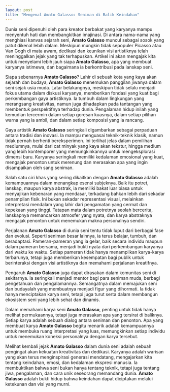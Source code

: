 ```yaml
---
layout: post
title: "Mengenal Amato Galasso: Seniman di Balik Keindahan"
---
```


Dunia seni dipenuhi oleh para kreator berbakat yang karyanya mampu menyentuh hati dan membangkitkan imajinasi. Di antara nama-nama yang menghiasi kanvas sejarah seni, **Amato Galasso** muncul sebagai sosok yang patut dikenal lebih dalam. Meskipun mungkin tidak sepopuler Picasso atau Van Gogh di mata awam, dedikasi dan keunikan visi artistiknya telah meninggalkan jejak yang tak terhapuskan. Artikel ini akan mengajak kita untuk menyelami lebih jauh siapa **Amato Galasso**, apa yang membuat karyanya istimewa, dan bagaimana ia berkontribusi pada lanskap seni.

Siapa sebenarnya **Amato Galasso**? Lahir di sebuah kota yang kaya akan sejarah dan budaya, **Amato Galasso** menemukan panggilan jiwanya dalam seni sejak usia muda. Latar belakangnya, meskipun tidak selalu menjadi fokus utama dalam diskusi karyanya, memberikan fondasi yang kuat bagi perkembangan gaya artistiknya. Ia tumbuh dalam lingkungan yang merangsang kreativitas, namun juga dihadapkan pada tantangan yang membentuk perspektifnya terhadap dunia. Pengalaman hidup inilah yang kemudian tercermin dalam setiap goresan kuasnya, dalam setiap pilihan warna yang ia ambil, dan dalam setiap komposisi yang ia rancang.

Gaya artistik **Amato Galasso** seringkali digambarkan sebagai perpaduan antara tradisi dan inovasi. Ia mampu menguasai teknik-teknik klasik, namun tidak pernah berhenti bereksperimen. Ini terlihat jelas dalam pemilihan mediumnya, mulai dari cat minyak yang kaya akan tekstur, hingga medium yang lebih kontemporer yang memungkinkannya untuk mengeksplorasi dimensi baru. Karyanya seringkali memiliki kedalaman emosional yang kuat, mengajak penonton untuk merenung dan merasakan apa yang ingin disampaikan oleh sang seniman.

Salah satu ciri khas yang sering dikaitkan dengan **Amato Galasso** adalah kemampuannya dalam menangkap esensi subjeknya. Baik itu potret, lanskap, maupun karya abstrak, ia memiliki bakat luar biasa untuk menyajikan kebenaran yang mendasar, terkadang bahkan lebih dari sekadar penampilan fisik. Ini bukan sekadar representasi visual, melainkan interpretasi mendalam yang lahir dari pengamatan yang cermat dan kepekaan yang tinggi. Tatapan mata dalam potretnya seolah bercerita, lanskapnya memancarkan atmosfer yang nyata, dan karya abstraknya mengajak penonton untuk menemukan makna personalnya sendiri.

Perjalanan **Amato Galasso** di dunia seni tentu tidak luput dari berbagai fase dan evolusi. Seperti seniman besar lainnya, ia terus belajar, tumbuh, dan beradaptasi. Pameran-pameran yang ia gelar, baik secara individu maupun dalam pameran bersama, menjadi bukti nyata dari perkembangan karyanya dari waktu ke waktu. Setiap pameran tidak hanya menampilkan karya-karya terbarunya, tetapi juga memberikan kesempatan bagi publik untuk berinteraksi dengan visi artistiknya dan memahami perjalanan kreatifnya.

Pengaruh **Amato Galasso** juga dapat dirasakan dalam komunitas seni di sekitarnya. Ia seringkali menjadi mentor bagi para seniman muda, berbagi pengetahuan dan pengalamannya. Semangatnya dalam memajukan seni dan budayalah yang membuatnya menjadi figur yang dihormati. Ia tidak hanya menciptakan karya seni, tetapi juga turut serta dalam membangun ekosistem seni yang lebih sehat dan dinamis.

Dalam memahami karya seni **Amato Galasso**, penting untuk tidak hanya melihat permukaannya, tetapi juga merasakan apa yang tersirat di baliknya. Setiap karya adalah sebuah dialog antara seniman dan penonton. Apa yang membuat karya **Amato Galasso** begitu menarik adalah kemampuannya untuk membuka ruang interpretasi yang luas, memungkinkan setiap individu untuk menemukan koneksi personalnya dengan karya tersebut.

Melihat kembali jejak **Amato Galasso** dalam dunia seni adalah sebuah pengingat akan kekuatan kreativitas dan dedikasi. Karyanya adalah warisan yang akan terus menginspirasi generasi mendatang, mengajarkan kita tentang keindahan, emosi, dan kedalaman ekspresi manusia. Ia membuktikan bahwa seni bukan hanya tentang teknik, tetapi juga tentang jiwa, pengalaman, dan cara unik seseorang memandang dunia. **Amato Galasso** adalah bukti hidup bahwa keindahan dapat diciptakan melalui ketekunan dan visi yang murni.
